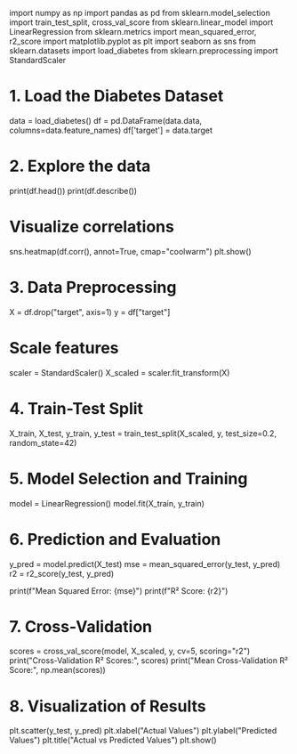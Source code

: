 import numpy as np
import pandas as pd
from sklearn.model_selection import train_test_split, cross_val_score
from sklearn.linear_model import LinearRegression
from sklearn.metrics import mean_squared_error, r2_score
import matplotlib.pyplot as plt
import seaborn as sns
from sklearn.datasets import load_diabetes
from sklearn.preprocessing import StandardScaler

# 1. Load the Diabetes Dataset
data = load_diabetes()
df = pd.DataFrame(data.data, columns=data.feature_names)
df['target'] = data.target

# 2. Explore the data
print(df.head())
print(df.describe())

# Visualize correlations
sns.heatmap(df.corr(), annot=True, cmap="coolwarm")
plt.show()

# 3. Data Preprocessing
X = df.drop("target", axis=1)
y = df["target"]

# Scale features
scaler = StandardScaler()
X_scaled = scaler.fit_transform(X)

# 4. Train-Test Split
X_train, X_test, y_train, y_test = train_test_split(X_scaled, y, test_size=0.2, random_state=42)

# 5. Model Selection and Training
model = LinearRegression()
model.fit(X_train, y_train)

# 6. Prediction and Evaluation
y_pred = model.predict(X_test)
mse = mean_squared_error(y_test, y_pred)
r2 = r2_score(y_test, y_pred)

print(f"Mean Squared Error: {mse}")
print(f"R² Score: {r2}")

# 7. Cross-Validation
scores = cross_val_score(model, X_scaled, y, cv=5, scoring="r2")
print("Cross-Validation R² Scores:", scores)
print("Mean Cross-Validation R² Score:", np.mean(scores))

# 8. Visualization of Results
plt.scatter(y_test, y_pred)
plt.xlabel("Actual Values")
plt.ylabel("Predicted Values")
plt.title("Actual vs Predicted Values")
plt.show()    
